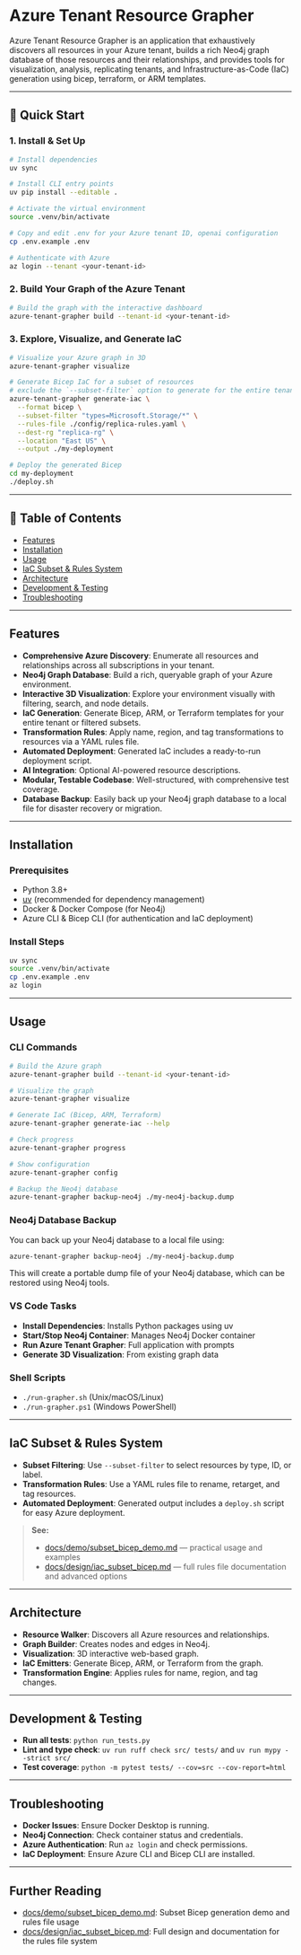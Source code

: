 # Azure Tenant Resource Grapher

Azure Tenant Resource Grapher is an application that exhaustively discovers all resources in your Azure tenant, builds a rich Neo4j graph database of those resources and their relationships, and provides tools for visualization, analysis, replicating tenants, and Infrastructure-as-Code (IaC) generation using bicep, terraform, or ARM templates.

---

## 🚀 Quick Start

### 1. Install & Set Up

```bash
# Install dependencies
uv sync

# Install CLI entry points
uv pip install --editable .

# Activate the virtual environment
source .venv/bin/activate

# Copy and edit .env for your Azure tenant ID, openai configuration
cp .env.example .env

# Authenticate with Azure
az login --tenant <your-tenant-id>
```

### 2. Build Your Graph of the Azure Tenant

```bash
# Build the graph with the interactive dashboard
azure-tenant-grapher build --tenant-id <your-tenant-id>
```

### 3. Explore, Visualize, and Generate IaC

```bash
# Visualize your Azure graph in 3D
azure-tenant-grapher visualize

# Generate Bicep IaC for a subset of resources
# exclude the `--subset-filter` option to generate for the entire tenant
azure-tenant-grapher generate-iac \
  --format bicep \
  --subset-filter "types=Microsoft.Storage/*" \
  --rules-file ./config/replica-rules.yaml \
  --dest-rg "replica-rg" \
  --location "East US" \
  --output ./my-deployment

# Deploy the generated Bicep
cd my-deployment
./deploy.sh
```

---

## 📖 Table of Contents

- [Features](#features)
- [Installation](#installation)
- [Usage](#usage)
- [IaC Subset & Rules System](#iac-subset--rules-system)
- [Architecture](#architecture)
- [Development & Testing](#development--testing)
- [Troubleshooting](#troubleshooting)

---

## Features

- **Comprehensive Azure Discovery**: Enumerate all resources and relationships across all subscriptions in your tenant.
- **Neo4j Graph Database**: Build a rich, queryable graph of your Azure environment.
- **Interactive 3D Visualization**: Explore your environment visually with filtering, search, and node details.
- **IaC Generation**: Generate Bicep, ARM, or Terraform templates for your entire tenant or filtered subsets.
- **Transformation Rules**: Apply name, region, and tag transformations to resources via a YAML rules file.
- **Automated Deployment**: Generated IaC includes a ready-to-run deployment script.
- **AI Integration**: Optional AI-powered resource descriptions.
- **Modular, Testable Codebase**: Well-structured, with comprehensive test coverage.
- **Database Backup**: Easily back up your Neo4j graph database to a local file for disaster recovery or migration.

---

## Installation

### Prerequisites

- Python 3.8+
- [uv](https://docs.astral.sh/uv/) (recommended for dependency management)
- Docker & Docker Compose (for Neo4j)
- Azure CLI & Bicep CLI (for authentication and IaC deployment)

### Install Steps

```bash
uv sync
source .venv/bin/activate
cp .env.example .env
az login
```

---

## Usage

### CLI Commands

```bash
# Build the Azure graph
azure-tenant-grapher build --tenant-id <your-tenant-id>

# Visualize the graph
azure-tenant-grapher visualize

# Generate IaC (Bicep, ARM, Terraform)
azure-tenant-grapher generate-iac --help

# Check progress
azure-tenant-grapher progress

# Show configuration
azure-tenant-grapher config

# Backup the Neo4j database
azure-tenant-grapher backup-neo4j ./my-neo4j-backup.dump
```

### Neo4j Database Backup

You can back up your Neo4j database to a local file using:

```bash
azure-tenant-grapher backup-neo4j ./my-neo4j-backup.dump
```

This will create a portable dump file of your Neo4j database, which can be restored using Neo4j tools.

### VS Code Tasks

- **Install Dependencies**: Installs Python packages using uv
- **Start/Stop Neo4j Container**: Manages Neo4j Docker container
- **Run Azure Tenant Grapher**: Full application with prompts
- **Generate 3D Visualization**: From existing graph data

### Shell Scripts

- `./run-grapher.sh` (Unix/macOS/Linux)
- `./run-grapher.ps1` (Windows PowerShell)

---

## IaC Subset & Rules System

- **Subset Filtering**: Use `--subset-filter` to select resources by type, ID, or label.
- **Transformation Rules**: Use a YAML rules file to rename, retarget, and tag resources.
- **Automated Deployment**: Generated output includes a `deploy.sh` script for easy Azure deployment.

> **See:**
> - [docs/demo/subset_bicep_demo.md](docs/demo/subset_bicep_demo.md) — practical usage and examples
> - [docs/design/iac_subset_bicep.md](docs/design/iac_subset_bicep.md) — full rules file documentation and advanced options

---

## Architecture

- **Resource Walker**: Discovers all Azure resources and relationships.
- **Graph Builder**: Creates nodes and edges in Neo4j.
- **Visualization**: 3D interactive web-based graph.
- **IaC Emitters**: Generate Bicep, ARM, or Terraform from the graph.
- **Transformation Engine**: Applies rules for name, region, and tag changes.

---

## Development & Testing

- **Run all tests**: `python run_tests.py`
- **Lint and type check**: `uv run ruff check src/ tests/` and `uv run mypy --strict src/`
- **Test coverage**: `python -m pytest tests/ --cov=src --cov-report=html`

---

## Troubleshooting

- **Docker Issues**: Ensure Docker Desktop is running.
- **Neo4j Connection**: Check container status and credentials.
- **Azure Authentication**: Run `az login` and check permissions.
- **IaC Deployment**: Ensure Azure CLI and Bicep CLI are installed.

---

## Further Reading

- [docs/demo/subset_bicep_demo.md](docs/demo/subset_bicep_demo.md): Subset Bicep generation demo and rules file usage
- [docs/design/iac_subset_bicep.md](docs/design/iac_subset_bicep.md): Full design and documentation for the rules file system
